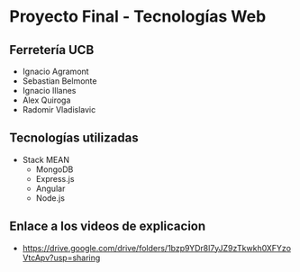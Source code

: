 # Proyecto Final - Tecnologías Web

## Ferretería UCB

- Ignacio Agramont
- Sebastian Belmonte
- Ignacio Illanes
- Alex Quiroga
- Radomir Vladislavic

## Tecnologías utilizadas

- Stack MEAN
  - MongoDB
  - Express.js
  - Angular
  - Node.js

## Enlace a los videos de explicacion

- https://drive.google.com/drive/folders/1bzp9YDr8l7yJZ9zTkwkh0XFYzoVtcApv?usp=sharing